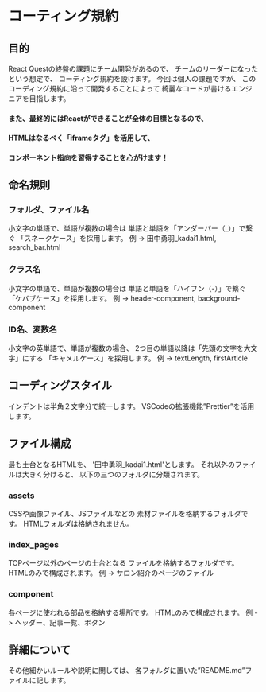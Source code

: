 # コーティング規約
## 目的
React Questの終盤の課題にチーム開発があるので、
チームのリーダーになったという想定で、
コーディング規約を設けます。
今回は個人の課題ですが、
このコーディング規約に沿って開発することによって
綺麗なコードが書けるエンジニアを目指します。

#### また、最終的にはReactができることが全体の目標となるので、
#### HTMLはなるべく「iframeタグ」を活用して、
#### コンポーネント指向を習得することを心がけます！


## 命名規則
### フォルダ、ファイル名
小文字の単語で、単語が複数の場合は
単語と単語を「アンダーバー（_）」で繋ぐ
「スネークケース」を採用します。
例 -> 田中勇羽_kadai1.html, search_bar.html

### クラス名
小文字の単語で、単語が複数の場合は
単語と単語を「ハイフン（-）」で繋ぐ
「ケバブケース」を採用します。
例 -> header-component, background-component

### ID名、変数名
小文字の英単語で、単語が複数の場合、
2つ目の単語以降は「先頭の文字を大文字」にする
「キャメルケース」を採用します。
例 -> textLength, firstArticle


## コーディングスタイル
インデントは半角２文字分で統一します。
VSCodeの拡張機能”Prettier”を活用します。


## ファイル構成
最も土台となるHTMLを、
'田中勇羽_kadai1.html'とします。
それ以外のファイルは大きく分けると、
以下の三つのフォルダに分類されます。

### assets 
CSSや画像ファイル、JSファイルなどの
素材ファイルを格納するフォルダです。
HTMLフォルダは格納されません。

### index_pages
TOPページ以外のページの土台となる
ファイルを格納するフォルダです。
HTMLのみで構成されます。
例 -> サロン紹介のページのファイル

### component
各ページに使われる部品を格納する場所です。
HTMLのみで構成されます。
例 -> ヘッダー、記事一覧、ボタン


## 詳細について
その他細かいルールや説明に関しては、
各フォルダに置いた”README.md”ファイルに記します。